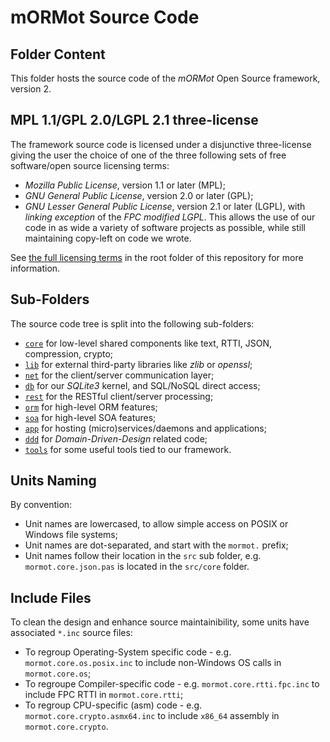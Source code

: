 # mORMot Source Code

## Folder Content

This folder hosts the source code of the *mORMot* Open Source framework, version 2.

## MPL 1.1/GPL 2.0/LGPL 2.1 three-license

The framework source code is licensed under a disjunctive three-license giving the user the choice of one of the three following sets of free software/open source licensing terms:
- *Mozilla Public License*, version 1.1 or later (MPL);
- *GNU General Public License*, version 2.0 or later (GPL);
- *GNU Lesser General Public License*, version 2.1 or later (LGPL), with *linking exception* of the *FPC modified LGPL*.
This allows the use of our code in as wide a variety of software projects as possible, while still maintaining copy-left on code we wrote.

See [the full licensing terms](../LICENCE.md) in the root folder of this repository for more information.

## Sub-Folders

The source code tree is split into the following sub-folders:

- [`core`](core) for low-level shared components like text, RTTI, JSON, compression, crypto;
- [`lib`](lib) for external third-party libraries like *zlib* or *openssl*;
- [`net`](net) for the client/server communication layer;
- [`db`](db) for our *SQLite3* kernel, and SQL/NoSQL direct access;
- [`rest`](rest) for the RESTful client/server processing;
- [`orm`](orm) for high-level ORM features;
- [`soa`](soa) for high-level SOA features;
- [`app`](app) for hosting (micro)services/daemons and applications;
- [`ddd`](ddd) for *Domain-Driven-Design* related code;
- [`tools`](tools) for some useful tools tied to our framework.


## Units Naming

By convention:
- Unit names are lowercased, to allow simple access on POSIX or Windows file systems;
- Unit names are dot-separated, and start with the `mormot.` prefix;
- Unit names follow their location in the `src` sub folder, e.g. `mormot.core.json.pas` is located in the `src/core` folder.


## Include Files

To clean the design and enhance source maintainibility, some units have associated `*.inc` source files:
- To regroup Operating-System specific code - e.g. `mormot.core.os.posix.inc` to include non-Windows OS calls in `mormot.core.os`;
- To regroupe Compiler-specific code - e.g. `mormot.core.rtti.fpc.inc` to include FPC RTTI in `mormot.core.rtti`;
- To regroup CPU-specific (asm) code - e.g. `mormot.core.crypto.asmx64.inc` to include `x86_64` assembly in `mormot.core.crypto`.
